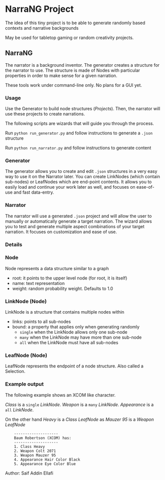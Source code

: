 # NarraNG Project

The idea of this tiny project is to be able to generate randomly based contexts and narrative backgrounds

May be used for tabletop gaming or random creativity projects.

## NarraNG
The narrator is a background inventor. The generator creates a structure for the narrator to use.
The structure is made of Nodes with particular properties in order to make sense for a given narration.

These tools work under command-line only. No plans for a GUI yet.

### Usage
Use the Generator to build node structures (*Projects*). Then, the narrator will use these projects to create narrations.

The following scripts are wizards that will guide you through the process.

Run `python run_generator.py` and follow instructions to generate a `.json` structure

Run `python run_narrator.py` and follow instructions to generate content

### Generator
The generator allows you to create and edit `.json` structures in a very easy way to use it on the Narrator later.
You can create LinkNodes (which contain sub-nodes) or LeafNodes which are end-point contents.
It allows you to easily load and continue your work later as well, and focuses on ease-of-use and fast data-entry.

### Narrator
The narrator will use a generated `.json` project and will allow the user to manually or automatically generate a target narration.
The wizard allows you to test and generate multiple aspect combinations of your target narration.
It focuses on customization and ease of use.

### Details
### Node
Node represents a data structure similar to a graph
* root: it points to the upper level node (for root, it is itself)
* name: text representation
* weight: random probability weight. Defaults to 1.0
### LinkNode (Node)
LinkNode is a structure that contains multiple nodes within
* links: points to all sub-nodes
* bound: a property that applies only when generating randomly
  * `single` when the LinkNode allows only one sub-node
  * `many` when the LinkNode may have more than one sub-node
  * `all` when the LinkNode must have all sub-nodes
### LeafNode (Node)
LeafNode represents the endpoint of a node structure. Also called a Selection.

### Example output
The following example shows an XCOM like character.

*Class* is a `single` _LinkNode_. *Weapon* is a `many` _LinkNode_. *Appearance* is a `all` _LinkNode_.

On the other hand *Heavy* is a *Class* _LeafNode_ as *Mauzer 95* is a *Weapon* _LeafNode_
```
    --------------------
    Baum Robertson (XCOM) has:
    --------------------
    1. Class Heavy
    2. Weapon Colt 2071
    3. Weapon Mauzer 95
    4. Appearance Hair Color Black
    5. Appearance Eye Color Blue
```

Author: Saif Addin Ellafi